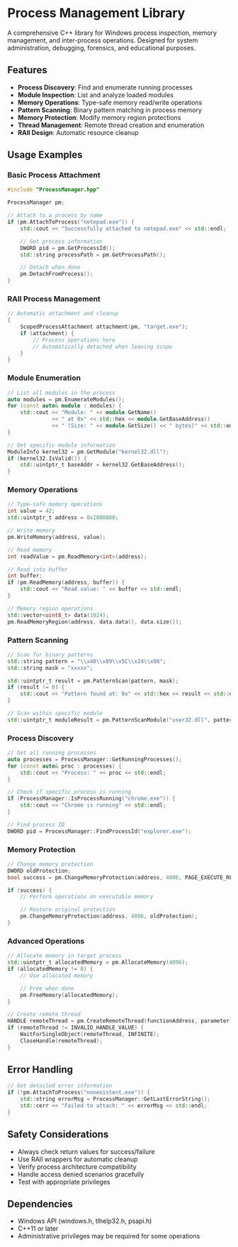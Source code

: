# Process Management Library

A comprehensive C++ library for Windows process inspection, memory management, and inter-process operations. Designed for system administration, debugging, forensics, and educational purposes.

## Features

- **Process Discovery**: Find and enumerate running processes
- **Module Inspection**: List and analyze loaded modules
- **Memory Operations**: Type-safe memory read/write operations
- **Pattern Scanning**: Binary pattern matching in process memory
- **Memory Protection**: Modify memory region protections
- **Thread Management**: Remote thread creation and enumeration
- **RAII Design**: Automatic resource cleanup

## Usage Examples

### Basic Process Attachment

```cpp
#include "ProcessManager.hpp"

ProcessManager pm;

// Attach to a process by name
if (pm.AttachToProcess("notepad.exe")) {
    std::cout << "Successfully attached to notepad.exe" << std::endl;

    // Get process information
    DWORD pid = pm.GetProcessId();
    std::string processPath = pm.GetProcessPath();

    // Detach when done
    pm.DetachFromProcess();
}
```

### RAII Process Management

```cpp
// Automatic attachment and cleanup
{
    ScopedProcessAttachment attachment(pm, "target.exe");
    if (attachment) {
        // Process operations here
        // Automatically detached when leaving scope
    }
}
```

### Module Enumeration

```cpp
// List all modules in the process
auto modules = pm.EnumerateModules();
for (const auto& module : modules) {
    std::cout << "Module: " << module.GetName()
              << " at 0x" << std::hex << module.GetBaseAddress()
              << " (Size: " << module.GetSize() << " bytes)" << std::endl;
}

// Get specific module information
ModuleInfo kernel32 = pm.GetModule("kernel32.dll");
if (kernel32.IsValid()) {
    std::uintptr_t baseAddr = kernel32.GetBaseAddress();
}
```

### Memory Operations

```cpp
// Type-safe memory operations
int value = 42;
std::uintptr_t address = 0x1000000;

// Write memory
pm.WriteMemory(address, value);

// Read memory
int readValue = pm.ReadMemory<int>(address);

// Read into buffer
int buffer;
if (pm.ReadMemory(address, buffer)) {
    std::cout << "Read value: " << buffer << std::endl;
}

// Memory region operations
std::vector<uint8_t> data(1024);
pm.ReadMemoryRegion(address, data.data(), data.size());
```

### Pattern Scanning

```cpp
// Scan for binary patterns
std::string pattern = "\\x48\\x89\\x5C\\x24\\x08";
std::string mask = "xxxxx";

std::uintptr_t result = pm.PatternScan(pattern, mask);
if (result != 0) {
    std::cout << "Pattern found at: 0x" << std::hex << result << std::endl;
}

// Scan within specific module
std::uintptr_t moduleResult = pm.PatternScanModule("user32.dll", pattern, mask);
```

### Process Discovery

```cpp
// Get all running processes
auto processes = ProcessManager::GetRunningProcesses();
for (const auto& proc : processes) {
    std::cout << "Process: " << proc << std::endl;
}

// Check if specific process is running
if (ProcessManager::IsProcessRunning("chrome.exe")) {
    std::cout << "Chrome is running" << std::endl;
}

// Find process ID
DWORD pid = ProcessManager::FindProcessId("explorer.exe");
```

### Memory Protection

```cpp
// Change memory protection
DWORD oldProtection;
bool success = pm.ChangeMemoryProtection(address, 4096, PAGE_EXECUTE_READWRITE, &oldProtection);

if (success) {
    // Perform operations on executable memory

    // Restore original protection
    pm.ChangeMemoryProtection(address, 4096, oldProtection);
}
```

### Advanced Operations

```cpp
// Allocate memory in target process
std::uintptr_t allocatedMemory = pm.AllocateMemory(4096);
if (allocatedMemory != 0) {
    // Use allocated memory

    // Free when done
    pm.FreeMemory(allocatedMemory);
}

// Create remote thread
HANDLE remoteThread = pm.CreateRemoteThread(functionAddress, parameter);
if (remoteThread != INVALID_HANDLE_VALUE) {
    WaitForSingleObject(remoteThread, INFINITE);
    CloseHandle(remoteThread);
}
```

## Error Handling

```cpp
// Get detailed error information
if (!pm.AttachToProcess("nonexistent.exe")) {
    std::string errorMsg = ProcessManager::GetLastErrorString();
    std::cerr << "Failed to attach: " << errorMsg << std::endl;
}
```

## Safety Considerations

- Always check return values for success/failure
- Use RAII wrappers for automatic cleanup
- Verify process architecture compatibility
- Handle access denied scenarios gracefully
- Test with appropriate privileges

## Dependencies

- Windows API (windows.h, tlhelp32.h, psapi.h)
- C++11 or later
- Administrative privileges may be required for some operations
